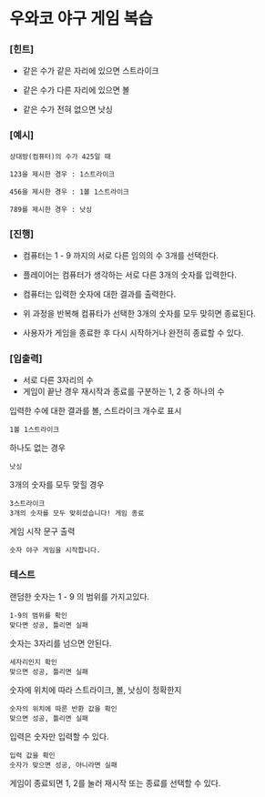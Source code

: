 # 우와코 야구 게임 복습

### [힌트] 

- 같은 수가 같은 자리에 있으면 스트라이크

- 같은 수가 다른 자리에 있으면 볼

- 같은 수가 전혀 없으면 낫싱

### [예시]
    상대방(컴퓨터)의 수가 425일 때

    123을 제시한 경우 : 1스트라이크

    456을 제시한 경우 : 1볼 1스트라이크

    789를 제시한 경우 : 낫싱

### [진행]
- 컴퓨터는 1 - 9 까지의 서로 다른 임의의 수 3개를 선택한다.

- 플레이어는 컴퓨터가 생각하는 서로 다른 3개의 숫자를 입력한다.

- 컴퓨터는 입력한 숫자에 대한 결과를 출력한다.

- 위 과정을 반복해 컴퓨타가 선택한 3개의 숫자를 모두 맞히면 종료된다.

- 사용자가 게임을 종료한 후 다시 시작하거나 완전히 종료할 수 있다.

### [입출력]
- 서로 다른 3자리의 수
- 게임이 끝난 경우 재시작과 종료를 구분하는 1, 2 중 하나의 수

입력한 수에 대한 결과를 볼, 스트라이크 개수로 표시

    1볼 1스트라이크

하나도 없는 경우

    낫싱

3개의 숫자를 모두 맞힐 경우

    3스트라이크
    3개의 숫자를 모두 맞히셨습니다! 게임 종료

게임 시작 문구 출력

    숫자 야구 게임을 시작합니다.

### 테스트
랜덤한 숫자는 1 - 9 의 범위를 가지고있다.

    1-9의 범위를 확인
    맞다면 성공, 틀리면 실패

숫자는 3자리를 넘으면 안된다.
    
    세자리인지 확인
    맞으면 성공, 틀리면 실패

숫자에 위치에 따라 스트라이크, 볼, 낫싱이 정확한지
    
    숫자의 위치에 따른 반환 값을 확인
    맞으면 성공, 틀리면 실패

입력은 숫자만 입력할 수 있다.

    입력 값을 확인
    숫자가 맞으면 성공, 아니라면 실패

게임이 종료되면 1, 2를 눌러 재시작 또는 종료를 선택할 수 있다.